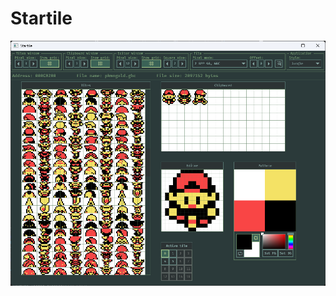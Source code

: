 # Startile

<div style="text-align: center">
  <img alt="Main screen" src="https://github.com/SultansOfCode/Startile/blob/main/docs/main_screen.png?raw=true" />
</div>
